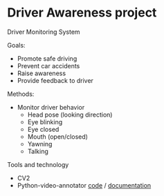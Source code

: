 # Driver Awareness project

Driver Monitoring System

Goals:
* Promote safe driving
* Prevent car accidents
* Raise awareness
* Provide feedback to driver

Methods:
* Monitor driver behavior
  * Head pose (looking direction)
  * Eye blinking
  * Eye closed
  * Mouth (open/closed)
  * Yawning
  * Talking
  
  
 Tools and technology
 * CV2
 * Python-video-annotator [code](https://github.com/chan0park/video-annotation-tool) / [documentation](https://pythonvideoannotator.readthedocs.io/en/master/index.html)